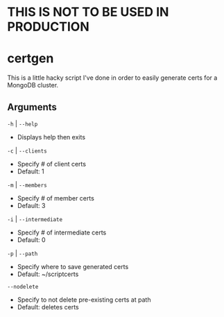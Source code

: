 # THIS IS NOT TO BE USED IN PRODUCTION

# certgen
This is a little hacky script I've done in order to easily generate certs for a MongoDB cluster.

Arguments
--------

`-h` | `--help`
* Displays help then exits
 
`-c` | `--clients`
* Specify # of client certs
* Default: 1

`-m` | `--members`
* Specify # of member certs
* Default: 3

`-i` | `--intermediate`
* Specify # of intermediate certs
* Default: 0

`-p` | `--path`
* Specify where to save generated certs
* Default: ~/scriptcerts

`--nodelete`
* Specify to not delete pre-existing certs at path
* Default: deletes certs
